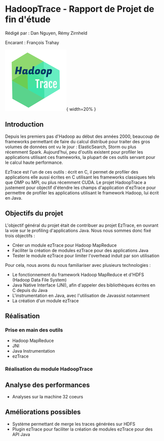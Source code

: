 # HadoopTrace - Rapport de Projet de fin d'étude

Rédigé par : Dan Nguyen, Rémy Zirnheld

Encarant : François Trahay

![](./Logo.png){ width=20% }

## Introduction
Depuis les premiers pas d'Hadoop au début des années 2000, beaucoup de frameworks permettant de
faire du calcul distribué pour traiter des gros volumes de données ont vu le jour :
ElasticSearch, Storm ou plus récemment Spark. Aujourd'hui, peu d'outils existent pour profiler
les applications utilisant ces frameworks, la plupart de ces outils servant pour le calcul
haute performance.

EzTrace est l'un de ces outils : écrit en C, il permet de profiler des applications elle aussi
écrites en C utilisant les frameworks classiques tels que OMP ou MPI, ou plus récemment CUDA.
Le projet HadoopTrace a justement pour objectif d'étendre les champs d'application d'ezTrace
pour permettre de profiler les applications utilisant le framework Hadoop, lui écrit en Java.

## Objectifs du projet
L'objectif général du projet était de contribuer au projet EzTrace, en ouvrant la voie sur
le profiling d'applications Java. Nous nous sommes donc fixé trois objectifs :

- Créer un module ezTrace pour Hadoop MapReduce
- Faciliter la création de modules ezTrace pour des applications Java
- Tester le module ezTrace pour limiter l'overhead induit par son utilisation

Pour cela, nous avons du nous familiariser avec plusieurs technologies :

- Le fonctionnement du framework Hadoop MapReduce et d'HDFS (Hadoop Data File System)
- Java Native Interface (JNI), afin d'appeler des bibliothèques écrites en C depuis du Java
- L'instrumentation en Java, avec l'utilisation de Javassist notamment
- La création d'un module ezTrace

## Réalisation
### Prise en main des outils
- Hadoop MapReduce
- JNI
- Java Instrumentation
- ezTrace

### Réalisation du module HadoopTrace

## Analyse des performances
- Analyses sur la machine 32 coeurs

## Améliorations possibles
- Système permettant de merge les traces générées sur HDFS
- Plugin ezTrace pour faciliter la création de modules ezTrace pour des
  API Java